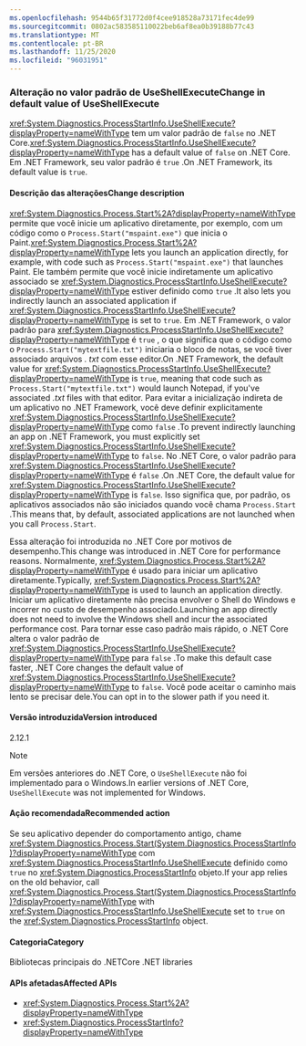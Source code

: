 ```yaml
---
ms.openlocfilehash: 9544b65f31772d0f4cee918528a73171fec4de99
ms.sourcegitcommit: 0802ac583585110022beb6af8ea0b39188b77c43
ms.translationtype: MT
ms.contentlocale: pt-BR
ms.lasthandoff: 11/25/2020
ms.locfileid: "96031951"
---
```

### <a name="change-in-default-value-of-useshellexecute"></a><span data-ttu-id="b1a9f-101">Alteração no valor padrão de UseShellExecute</span><span class="sxs-lookup"><span data-stu-id="b1a9f-101">Change in default value of UseShellExecute</span></span>

<span data-ttu-id="b1a9f-102"><xref:System.Diagnostics.ProcessStartInfo.UseShellExecute?displayProperty=nameWithType> tem um valor padrão de `false` no .NET Core.</span><span class="sxs-lookup"><span data-stu-id="b1a9f-102"><xref:System.Diagnostics.ProcessStartInfo.UseShellExecute?displayProperty=nameWithType> has a default value of `false` on .NET Core.</span></span> <span data-ttu-id="b1a9f-103">Em .NET Framework, seu valor padrão é `true` .</span><span class="sxs-lookup"><span data-stu-id="b1a9f-103">On .NET Framework, its default value is `true`.</span></span>

#### <a name="change-description"></a><span data-ttu-id="b1a9f-104">Descrição das alterações</span><span class="sxs-lookup"><span data-stu-id="b1a9f-104">Change description</span></span>

<span data-ttu-id="b1a9f-105"><xref:System.Diagnostics.Process.Start%2A?displayProperty=nameWithType> permite que você inicie um aplicativo diretamente, por exemplo, com um código como o `Process.Start("mspaint.exe")` que inicia o Paint.</span><span class="sxs-lookup"><span data-stu-id="b1a9f-105"><xref:System.Diagnostics.Process.Start%2A?displayProperty=nameWithType> lets you launch an application directly, for example, with code such as `Process.Start("mspaint.exe")` that launches Paint.</span></span> <span data-ttu-id="b1a9f-106">Ele também permite que você inicie indiretamente um aplicativo associado se <xref:System.Diagnostics.ProcessStartInfo.UseShellExecute?displayProperty=nameWithType> estiver definido como `true` .</span><span class="sxs-lookup"><span data-stu-id="b1a9f-106">It also lets you indirectly launch an associated application if <xref:System.Diagnostics.ProcessStartInfo.UseShellExecute?displayProperty=nameWithType> is set to `true`.</span></span> <span data-ttu-id="b1a9f-107">Em .NET Framework, o valor padrão para <xref:System.Diagnostics.ProcessStartInfo.UseShellExecute?displayProperty=nameWithType> é `true` , o que significa que o código como o `Process.Start("mytextfile.txt")` iniciaria o bloco de notas, se você tiver associado arquivos *. txt* com esse editor.</span><span class="sxs-lookup"><span data-stu-id="b1a9f-107">On .NET Framework, the default value for <xref:System.Diagnostics.ProcessStartInfo.UseShellExecute?displayProperty=nameWithType> is `true`, meaning that code such as `Process.Start("mytextfile.txt")` would launch Notepad, if you've associated *.txt* files with that editor.</span></span> <span data-ttu-id="b1a9f-108">Para evitar a inicialização indireta de um aplicativo no .NET Framework, você deve definir explicitamente <xref:System.Diagnostics.ProcessStartInfo.UseShellExecute?displayProperty=nameWithType> como `false` .</span><span class="sxs-lookup"><span data-stu-id="b1a9f-108">To prevent indirectly launching an app on .NET Framework, you must explicitly set <xref:System.Diagnostics.ProcessStartInfo.UseShellExecute?displayProperty=nameWithType> to `false`.</span></span> <span data-ttu-id="b1a9f-109">No .NET Core, o valor padrão para <xref:System.Diagnostics.ProcessStartInfo.UseShellExecute?displayProperty=nameWithType> é `false` .</span><span class="sxs-lookup"><span data-stu-id="b1a9f-109">On .NET Core, the default value for <xref:System.Diagnostics.ProcessStartInfo.UseShellExecute?displayProperty=nameWithType> is `false`.</span></span> <span data-ttu-id="b1a9f-110">Isso significa que, por padrão, os aplicativos associados não são iniciados quando você chama `Process.Start` .</span><span class="sxs-lookup"><span data-stu-id="b1a9f-110">This means that, by default, associated applications are not launched when you call `Process.Start`.</span></span>

<span data-ttu-id="b1a9f-111">Essa alteração foi introduzida no .NET Core por motivos de desempenho.</span><span class="sxs-lookup"><span data-stu-id="b1a9f-111">This change was introduced in .NET Core for performance reasons.</span></span> <span data-ttu-id="b1a9f-112">Normalmente, <xref:System.Diagnostics.Process.Start%2A?displayProperty=nameWithType> é usado para iniciar um aplicativo diretamente.</span><span class="sxs-lookup"><span data-stu-id="b1a9f-112">Typically, <xref:System.Diagnostics.Process.Start%2A?displayProperty=nameWithType> is used to launch an application directly.</span></span> <span data-ttu-id="b1a9f-113">Iniciar um aplicativo diretamente não precisa envolver o Shell do Windows e incorrer no custo de desempenho associado.</span><span class="sxs-lookup"><span data-stu-id="b1a9f-113">Launching an app directly does not need to involve the Windows shell and incur the associated performance cost.</span></span> <span data-ttu-id="b1a9f-114">Para tornar esse caso padrão mais rápido, o .NET Core altera o valor padrão de <xref:System.Diagnostics.ProcessStartInfo.UseShellExecute?displayProperty=nameWithType> para `false` .</span><span class="sxs-lookup"><span data-stu-id="b1a9f-114">To make this default case faster, .NET Core changes the default value of <xref:System.Diagnostics.ProcessStartInfo.UseShellExecute?displayProperty=nameWithType> to `false`.</span></span> <span data-ttu-id="b1a9f-115">Você pode aceitar o caminho mais lento se precisar dele.</span><span class="sxs-lookup"><span data-stu-id="b1a9f-115">You can opt in to the slower path if you need it.</span></span>

#### <a name="version-introduced"></a><span data-ttu-id="b1a9f-116">Versão introduzida</span><span class="sxs-lookup"><span data-stu-id="b1a9f-116">Version introduced</span></span>

<span data-ttu-id="b1a9f-117">2.1</span><span class="sxs-lookup"><span data-stu-id="b1a9f-117">2.1</span></span>

> [!NOTE]
> <span data-ttu-id="b1a9f-118">Em versões anteriores do .NET Core, o `UseShellExecute` não foi implementado para o Windows.</span><span class="sxs-lookup"><span data-stu-id="b1a9f-118">In earlier versions of .NET Core, `UseShellExecute` was not implemented for Windows.</span></span>

#### <a name="recommended-action"></a><span data-ttu-id="b1a9f-119">Ação recomendada</span><span class="sxs-lookup"><span data-stu-id="b1a9f-119">Recommended action</span></span>

<span data-ttu-id="b1a9f-120">Se seu aplicativo depender do comportamento antigo, chame <xref:System.Diagnostics.Process.Start(System.Diagnostics.ProcessStartInfo)?displayProperty=nameWithType> com <xref:System.Diagnostics.ProcessStartInfo.UseShellExecute> definido como `true` no <xref:System.Diagnostics.ProcessStartInfo> objeto.</span><span class="sxs-lookup"><span data-stu-id="b1a9f-120">If your app relies on the old behavior, call <xref:System.Diagnostics.Process.Start(System.Diagnostics.ProcessStartInfo)?displayProperty=nameWithType> with <xref:System.Diagnostics.ProcessStartInfo.UseShellExecute> set to `true` on the <xref:System.Diagnostics.ProcessStartInfo> object.</span></span>

#### <a name="category"></a><span data-ttu-id="b1a9f-121">Categoria</span><span class="sxs-lookup"><span data-stu-id="b1a9f-121">Category</span></span>

<span data-ttu-id="b1a9f-122">Bibliotecas principais do .NET</span><span class="sxs-lookup"><span data-stu-id="b1a9f-122">Core .NET libraries</span></span>

#### <a name="affected-apis"></a><span data-ttu-id="b1a9f-123">APIs afetadas</span><span class="sxs-lookup"><span data-stu-id="b1a9f-123">Affected APIs</span></span>

- <xref:System.Diagnostics.Process.Start%2A?displayProperty=nameWithType>
- <xref:System.Diagnostics.ProcessStartInfo?displayProperty=nameWithType>

<!--

#### Affected APIs

- `Overload:System.Diagnostics.Process.Start`
- `M:System.Diagnostics.ProcessStartInfo`

-->
